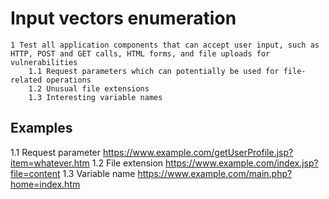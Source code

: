 # Input vectors enumeration

```text
1 Test all application components that can accept user input, such as HTTP, POST and GET calls, HTML forms, and file uploads for vulnerabilities 
    1.1 Request parameters which can potentially be used for file-related operations
    1.2 Unusual file extensions 
    1.3 Interesting variable names  
```

## Examples

1.1 Request parameter https://www.example.com/getUserProfile.jsp?item=whatever.htm
1.2 File extension https://www.example.com/index.jsp?file=content
1.3 Variable name https://www.example.com/main.php?home=index.htm



